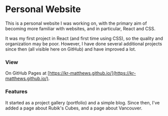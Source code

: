 # Personal Website

This is a personal website I was working on, with the primary aim of becoming more familiar with websites, and in particular, React and CSS.

It was my first project in React (and first time using CSS), so the quality and organization may be poor. However, I have done several additional projects since then (all visible here on GitHub) and have improved a lot.

### View

On GitHub Pages at [https://kr-matthews.github.io/](https://kr-matthews.github.io/).

### Features

It started as a project gallery (portfolio) and a simple blog. Since then, I've added a page about Rubik's Cubes, and a page about Vancouver.

